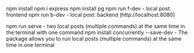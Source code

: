 npm install
npm i express
npm install pg
npm run f-dev - local post: frontend 
npm run b-dev - local post: backend (http://localhost:8080)

npm run serve - two local posts (multiple commands) at the same time in the terminal with one command 
npm install concurrently --save-dev - The package allows you to run local posts (multiple commands) at the same time in one terminal
